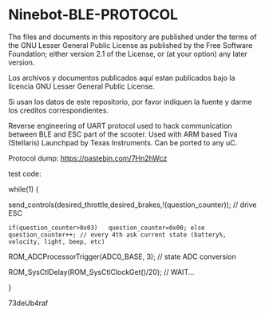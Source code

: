 # Ninebot-BLE-PROTOCOL

The files and documents in this repository are published under the terms of the 
GNU Lesser General Public License as published by the Free Software Foundation; 
either version 2.1 of the License, or (at your option) any later version.

Los archivos y documentos publicados aquí estan publicados bajo la licencia 
GNU Lesser General Public License.

Si usan los datos de este repositorio, por favor indiquen la fuente y darme los creditos correspondientes.

Reverse engineering of UART protocol used to hack communication between BLE and ESC part of the scooter.
Used with ARM based Tiva (Stellaris) Launchpad by Texas Instruments. Can be ported to any uC.

Protocol dump:
https://pastebin.com/7Hn2hWcz


test code:

while(1)
{

  send_controls(desired_throttle,desired_brakes,!(question_counter));           // drive ESC
  
    if(question_counter>0x03)   question_counter=0x00; else question_counter++; // every 4th ask current state (battery%, velocity, light, beep, etc)
    
  ROM_ADCProcessorTrigger(ADC0_BASE, 3);                                        // state ADC conversion
  
  ROM_SysCtlDelay(ROM_SysCtlClockGet()/20);                                     // WAIT...
  
}

73deUb4raf
